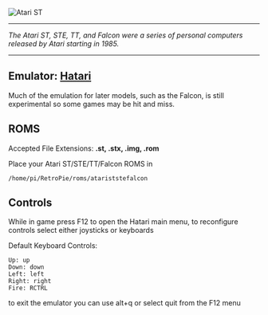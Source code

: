 ![Atari ST](http://www.z80.eu/images/atarilogo.jpg)
***
_The Atari ST, STE, TT, and Falcon were a series of personal computers released by Atari starting in 1985._
***
## Emulator: [Hatari](http://hatari.tuxfamily.org/)
Much of the emulation for later models, such as the Falcon, is still experimental so some games may be hit and miss.
## ROMS
Accepted File Extensions: **.st, .stx, .img, .rom**

Place your Atari ST/STE/TT/Falcon ROMS in
```shell
/home/pi/RetroPie/roms/atariststefalcon
```
## Controls
While in game press F12 to open the Hatari main menu, to reconfigure controls select either joysticks or keyboards

Default Keyboard Controls:
```shell
Up: up
Down: down
Left: left
Right: right
Fire: RCTRL
```
to exit the emulator you can use alt+q or select quit from the F12 menu